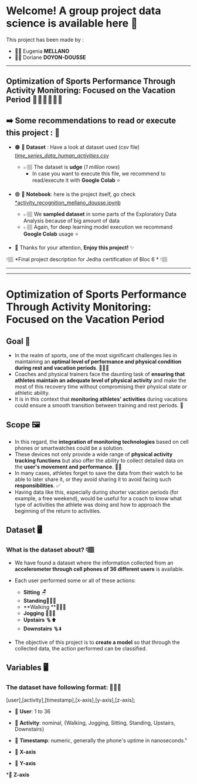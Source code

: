 # Welcome! A group project data science is available here 🩵

This project has been made by : 
 * 👩🏻 Eugenia **MELLANO**
 * 👩🏽 Doriane **DOYON-DOUSSE**

---

## Optimization of Sports Performance Through Activity Monitoring: Focused on the Vacation Period 🏃🏽‍♀️🏋🏻‍♂️


## ➡️ Some recommendations to read or execute this project : 🤗

 * 🟠 🔗 **Dataset** :  Have a look at dataset used (csv file) <ins>*time_series_data_human_activities.csv*</ins>  
   
    * 👉🏽 The dataset is **udge** (*1 million rows*) 
        * In case you want to execute this file, we recommend to read/execute it with **Google Colab** ⭐️ 


 * 🟢 🔗 **Notebook**: here is the project itself, go check <ins>*activity_recognition_mellano_dousse.ipynb</ins>
   
    * 👉🏽 We **sampled dataset** in some parts of the Exploratory Data Analysis because of big amount of data 
    * 👉🏽 Again, for deep learning model execution we recommand **Google Colab** usage ⭐️ 

* 🔵 Thanks for your attention, **Enjoy this project!** ✨


👇🏽 *Final project description for Jedha certification of Bloc 6 * 👇🏽

---
---

# Optimization of Sports Performance Through Activity Monitoring: Focused on the Vacation Period 

## Goal 🎯

* In the realm of sports, one of the most significant challenges lies in maintaining an **optimal level of performance and physical condition during rest and vacation periods**. 🏃🏽‍♀️
* Coaches and physical trainers face the daunting task of **ensuring that athletes maintain an adequate level of physical activity** and make the most of this recovery time without compromising their physical state or athletic ability. 
* It is in this context that **monitoring athletes' activities** during vacations could ensure a smooth transition between training and rest periods. 📲

## Scope 🖼️

* In this regard, the **integration of monitoring technologies** based on cell phones or smartwatches could be a solution. 
* These devices not only provide a wide range of **physical activity tracking functions** but also offer the ability to collect detailed data on the **user's movement and performance**. 💪🏽
* In many cases, athletes forget to save the data from their watch to be able to later share it, or they avoid sharing it to avoid facing such **responsibilities**. ✅
* Having data like this, especially during shorter vacation periods (for example, a free weekend), would be useful for a coach to know what type of activities the athlete was doing and how to approach the beginning of the return to activities.


## Dataset 🖥️

### **What is the dataset about?** 👇🏽

* We have found a dataset where the information collected from an **accelerometer through cell phones of 36 different users** is available. 

* Each user performed some or all of these actions: 
    * **Sitting** 🪑
    * **Standing**🧍🏻‍♀️
    * **Walking **🚶🏻‍♀️
    * **Jogging** 🏃🏽‍♀️
    * **Upstairs** 🪜⬆️
    * **Downstairs** 🪜⬇️

* The objective of this project is to **create a model**  so that through the collected data, the action performed can be classified.


## Variables 🖥️

 ### **The dataset have following format**: 👩🏽‍💻
 
 [user],[activity],[timestamp],[x-axis],[y-axis],[z-axis];
 
   * 🔹 **User**: 1 to 36 

   * 🎯 **Activity**: nominal, {Walking, Jogging, Sitting, Standing, Upstairs, Downstairs} 

   * 🔹 **Timestamp**: numeric, generally the phone's uptime in nanoseconds."

   * 🔹 **X-axis**

   * 🔹 **Y-axis**

   *🔹 **Z-axis**
